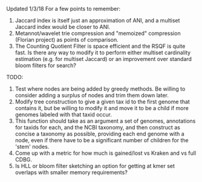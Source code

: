 Updated 1/3/18
For a few points to remember:

1. Jaccard index is itself just an approximation of ANI, and a multiset Jaccard index would be closer to ANI.
2. Metannot/wavelet trie compression and "memoized" compression (Florian project) as points of comparison.
3. The Counting Quotient Filter is space efficient and the RSQF is quite fast. Is there any way to modify it to perform either multiset cardinality estimation (e.g. for multiset Jaccard)
   or an improvement over standard bloom filters for search?

TODO:

1. Test where nodes are being added by greedy methods. Be willing to consider adding a surplus of nodes and trim them down later.
2. Modify tree construction to give a given tax id to the first genome that contains it, but be willing to modify it and move it to be a child
if more genomes labeled with that taxid occur.
  1. This function should take as an argument a set of genomes, annotations for taxids for each, and the NCBI taxonomy, and then construct as concise
     a taxonomy as possible, providing each end genome with a node, even if there have to be a significant number of children
     for the 'stem' nodes.
3. Come up with a metric for how much is gained/lost vs Kraken and vs full CDBG.
4. Is HLL or bloom filter sketching an option for getting at kmer set overlaps with smaller memory requirements?
